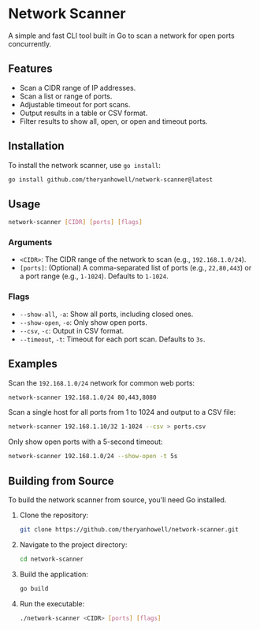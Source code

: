 # Network Scanner

A simple and fast CLI tool built in Go to scan a network for open ports concurrently.

## Features

*   Scan a CIDR range of IP addresses.
*   Scan a list or range of ports.
*   Adjustable timeout for port scans.
*   Output results in a table or CSV format.
*   Filter results to show all, open, or open and timeout ports.

## Installation

To install the network scanner, use `go install`:

```bash
go install github.com/theryanhowell/network-scanner@latest
```

## Usage

```bash
network-scanner [CIDR] [ports] [flags]
```

### Arguments

*   `<CIDR>`: The CIDR range of the network to scan (e.g., `192.168.1.0/24`).
*   `[ports]`: (Optional) A comma-separated list of ports (e.g., `22,80,443`) or a port range (e.g., `1-1024`). Defaults to `1-1024`.

### Flags

*   `--show-all`, `-a`: Show all ports, including closed ones.
*   `--show-open`, `-o`: Only show open ports.
*   `--csv`, `-c`: Output in CSV format.
*   `--timeout`, `-t`: Timeout for each port scan. Defaults to `3s`.

## Examples

Scan the `192.168.1.0/24` network for common web ports:

```bash
network-scanner 192.168.1.0/24 80,443,8080
```

Scan a single host for all ports from 1 to 1024 and output to a CSV file:

```bash
network-scanner 192.168.1.10/32 1-1024 --csv > ports.csv
```

Only show open ports with a 5-second timeout:

```bash
network-scanner 192.168.1.0/24 --show-open -t 5s
```

## Building from Source

To build the network scanner from source, you'll need Go installed.

1.  Clone the repository:
    ```bash
    git clone https://github.com/theryanhowell/network-scanner.git
    ```
2.  Navigate to the project directory:
    ```bash
    cd network-scanner
    ```
3.  Build the application:
    ```bash
    go build
    ```
4.  Run the executable:
    ```bash
    ./network-scanner <CIDR> [ports] [flags]
    ```